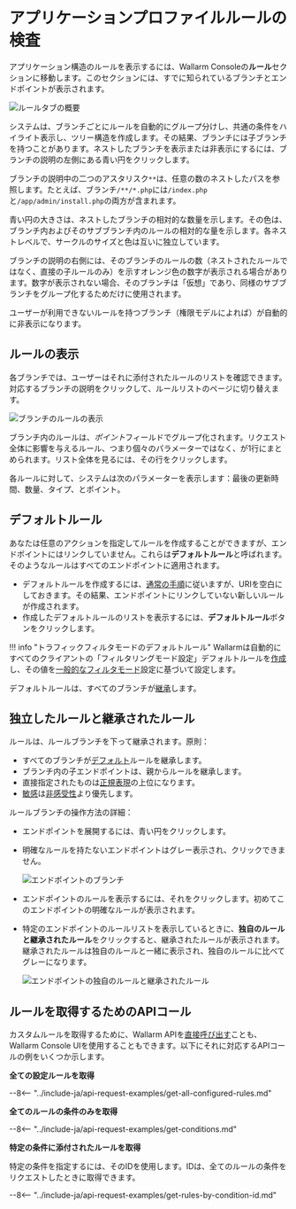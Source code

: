 [img-rules-overview]:       ../../images/user-guides/rules/rules-overview.png
[img-view-rules]:           ../../images/user-guides/rules/view-rules.png

# アプリケーションプロファイルルールの検査

アプリケーション構造のルールを表示するには、Wallarm Consoleの**ルール**セクションに移動します。このセクションには、すでに知られているブランチとエンドポイントが表示されます。

![ルールタブの概要][img-rules-overview]

システムは、ブランチごとにルールを自動的にグループ分けし、共通の条件をハイライト表示し、ツリー構造を作成します。その結果、ブランチには子ブランチを持つことがあります。ネストしたブランチを表示または非表示にするには、ブランチの説明の左側にある青い円をクリックします。

ブランチの説明中の二つのアスタリスク`**`は、任意の数のネストしたパスを参照します。たとえば、ブランチ`/**/*.php`には`/index.php`と`/app/admin/install.php`の両方が含まれます。

青い円の大きさは、ネストしたブランチの相対的な数量を示します。その色は、ブランチ内およびそのサブブランチ内のルールの相対的な量を示します。各ネストレベルで、サークルのサイズと色は互いに独立しています。

ブランチの説明の右側には、そのブランチのルールの数（ネストされたルールではなく、直接の子ルールのみ）を示すオレンジ色の数字が表示される場合があります。数字が表示されない場合、そのブランチは「仮想」であり、同様のサブブランチをグループ化するためだけに使用されます。

ユーザーが利用できないルールを持つブランチ（権限モデルによれば）が自動的に非表示になります。


## ルールの表示

各ブランチでは、ユーザーはそれに添付されたルールのリストを確認できます。対応するブランチの説明をクリックして、ルールリストのページに切り替えます。

![ブランチのルールの表示][img-view-rules]

ブランチ内のルールは、*ポイント*フィールドでグループ化されます。リクエスト全体に影響を与えるルール、つまり個々のパラメーターではなく、が1行にまとめられます。リスト全体を見るには、その行をクリックします。

各ルールに対して、システムは次のパラメーターを表示します：最後の更新時間、数量、タイプ、とポイント。

## デフォルトルール

あなたは任意のアクションを指定してルールを作成することができますが、エンドポイントにはリンクしていません。これらは**デフォルトルール**と呼ばれます。そのようなルールはすべてのエンドポイントに適用されます。

* デフォルトルールを作成するには、[通常の手順](add-rule.md)に従いますが、URIを空白にしておきます。その結果、エンドポイントにリンクしていない新しいルールが作成されます。
* 作成したデフォルトルールのリストを表示するには、**デフォルトルール**ボタンをクリックします。

!!! info "トラフィックフィルタモードのデフォルトルール"
    Wallarmは自動的にすべてのクライアントの「フィルタリングモード設定」デフォルトルールを[作成](wallarm-mode-rule.md#default-instance-of-rule)し、その値を[一般的なフィルタモード](../../admin-en/configure-wallarm-mode.md#setting-up-the-general-filtration-rule-in-wallarm-console)設定に基づいて設定します。

デフォルトルールは、すべてのブランチが[継承](#独立したルールと継承されたルール)します。

## 独立したルールと継承されたルール

ルールは、ルールブランチを下って継承されます。原則：

* すべてのブランチが[デフォルト](#デフォルトルール)ルールを継承します。
* ブランチ内の子エンドポイントは、親からルールを継承します。
* 直接指定されたものは[正規表現](add-rule.md#condition-type-regex)の上位になります。
* [敏感](add-rule.md#condition-type-equal)は[非感受性](add-rule.md#condition-type-iequal-aa)より優先します。

ルールブランチの操作方法の詳細：

* エンドポイントを展開するには、青い円をクリックします。
* 明確なルールを持たないエンドポイントはグレー表示され、クリックできません。

    ![エンドポイントのブランチ](../../images/user-guides/rules/rules-branch.png)

* エンドポイントのルールを表示するには、それをクリックします。初めてこのエンドポイントの明確なルールが表示されます。
* 特定のエンドポイントのルールリストを表示しているときに、**独自のルールと継承されたルール**をクリックすると、継承されたルールが表示されます。継承されたルールは独自のルールと一緒に表示され、独自のルールに比べてグレーになります。

    ![エンドポイントの独自のルールと継承されたルール](../../images/user-guides/rules/rules-distinct-and-inherited.png)

## ルールを取得するためのAPIコール

カスタムルールを取得するために、Wallarm APIを[直接呼び出す](../../api/overview.md)ことも、Wallarm Console UIを使用することもできます。以下にそれに対応するAPIコールの例をいくつか示します。

**全ての設定ルールを取得**

--8<-- "../include-ja/api-request-examples/get-all-configured-rules.md"

**全てのルールの条件のみを取得**

--8<-- "../include-ja/api-request-examples/get-conditions.md"

**特定の条件に添付されたルールを取得**

特定の条件を指定するには、そのIDを使用します。IDは、全てのルールの条件をリクエストしたときに取得できます。

--8<-- "../include-ja/api-request-examples/get-rules-by-condition-id.md"
